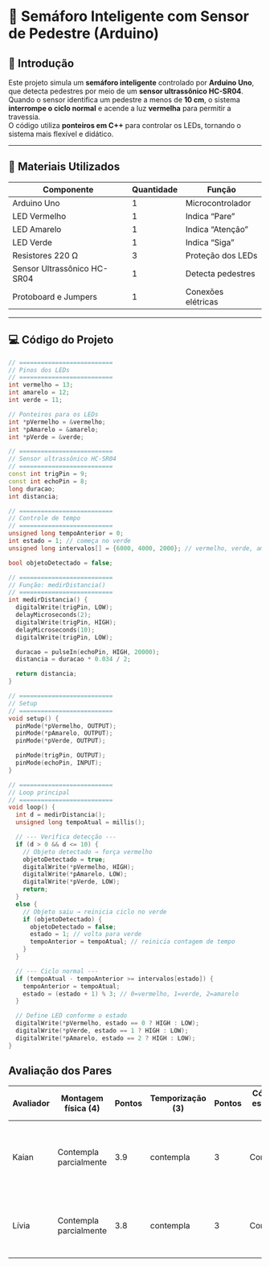 # 🚦 Semáforo Inteligente com Sensor de Pedestre (Arduino)

## 🧭 Introdução
Este projeto simula um **semáforo inteligente** controlado por **Arduino Uno**, que detecta pedestres por meio de um **sensor ultrassônico HC-SR04**.  
Quando o sensor identifica um pedestre a menos de **10 cm**, o sistema **interrompe o ciclo normal** e acende a luz **vermelha** para permitir a travessia.  
O código utiliza **ponteiros em C++** para controlar os LEDs, tornando o sistema mais flexível e didático.

---

## 🧩 Materiais Utilizados

| Componente | Quantidade | Função |
|-------------|-------------|--------|
| Arduino Uno | 1 | Microcontrolador |
| LED Vermelho | 1 | Indica “Pare” |
| LED Amarelo | 1 | Indica “Atenção” |
| LED Verde | 1 | Indica “Siga” |
| Resistores 220 Ω | 3 | Proteção dos LEDs |
| Sensor Ultrassônico HC-SR04 | 1 | Detecta pedestres |
| Protoboard e Jumpers | 1 | Conexões elétricas |

---

## 💻 Código do Projeto

```cpp
// ==========================
// Pinos dos LEDs
// ==========================
int vermelho = 13;
int amarelo = 12;
int verde = 11;

// Ponteiros para os LEDs
int *pVermelho = &vermelho;
int *pAmarelo = &amarelo;
int *pVerde = &verde;

// ==========================
// Sensor ultrassônico HC-SR04
// ==========================
const int trigPin = 9;
const int echoPin = 8;
long duracao;
int distancia;

// ==========================
// Controle de tempo
// ==========================
unsigned long tempoAnterior = 0;
int estado = 1; // começa no verde
unsigned long intervalos[] = {6000, 4000, 2000}; // vermelho, verde, amarelo

bool objetoDetectado = false;

// ==========================
// Função: medirDistancia()
// ==========================
int medirDistancia() {
  digitalWrite(trigPin, LOW);
  delayMicroseconds(2);
  digitalWrite(trigPin, HIGH);
  delayMicroseconds(10);
  digitalWrite(trigPin, LOW);

  duracao = pulseIn(echoPin, HIGH, 20000);
  distancia = duracao * 0.034 / 2;

  return distancia;
}

// ==========================
// Setup
// ==========================
void setup() {
  pinMode(*pVermelho, OUTPUT);
  pinMode(*pAmarelo, OUTPUT);
  pinMode(*pVerde, OUTPUT);

  pinMode(trigPin, OUTPUT);
  pinMode(echoPin, INPUT);
}

// ==========================
// Loop principal
// ==========================
void loop() {
  int d = medirDistancia();
  unsigned long tempoAtual = millis();

  // --- Verifica detecção ---
  if (d > 0 && d <= 10) {
    // Objeto detectado → força vermelho
    objetoDetectado = true;
    digitalWrite(*pVermelho, HIGH);
    digitalWrite(*pAmarelo, LOW);
    digitalWrite(*pVerde, LOW);
    return;
  } 
  else {
    // Objeto saiu → reinicia ciclo no verde
    if (objetoDetectado) {
      objetoDetectado = false;
      estado = 1; // volta para verde
      tempoAnterior = tempoAtual; // reinicia contagem de tempo
    }
  }

  // --- Ciclo normal ---
  if (tempoAtual - tempoAnterior >= intervalos[estado]) {
    tempoAnterior = tempoAtual;
    estado = (estado + 1) % 3; // 0=vermelho, 1=verde, 2=amarelo
  }

  // Define LED conforme o estado
  digitalWrite(*pVermelho, estado == 0 ? HIGH : LOW);
  digitalWrite(*pVerde, estado == 1 ? HIGH : LOW);
  digitalWrite(*pAmarelo, estado == 2 ? HIGH : LOW);
}

```

## Avaliação dos Pares

| Avaliador | Montagem física (4) | Pontos | Temporização (3) | Pontos | Código & estrutura (3) | Pontos | Observações gerais                                                         | Total (10) |
|-----------|----------------------|--------|-------------------|--------|------------------------|--------|----------------------------------------------------------------------------|------------|
| Kaian     | Contempla parcialmente | 3.9    | contempla          | 3    | Contempla               | 3    | Boa implementação do sistema de proximidade, só pecou na organização dos fios | 9.9        |
| Lívia     | Contempla parcialmente | 3.8    | contempla          | 3   | Contempla               | 3    | Código com estrutura avançada, estrutura física um pouco confusa | 9.8        |

